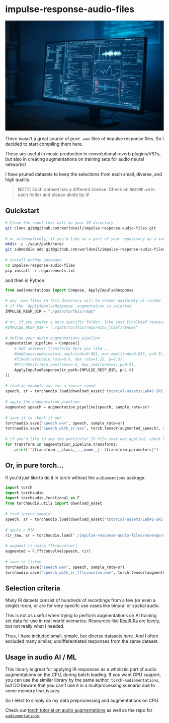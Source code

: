 # impulse-response-audio-files

<div align="center">
  <img src="header.jpg" alt="impulse-response-audio-files" width="600" height="auto">
</div>

There wasn't a great source of pure `.wav` files of impulse response files. So I decided to start compiling them here. 

These are useful in music production in convolutional reverb plugins/VSTs, but also in creating augmentations on training sets for audio neural networks!

I have pruned datasets to keep the selections from each small, diverse, and high quality.

> NOTE: Each dataset has a different license. Check on `README.md` in each folder and please abide by it!

## Quickstart

```bash
# Clone the repo! this will be your IR directory
git clone git@github.com:worldveil/impulse-response-audio-files.git

# or alternatively, if you'd like as a part of your repository as a submodule
mkdir -p ./your/path/here/
git submodule add git@github.com:worldveil/impulse-response-audio-files.git

# install python packages
cd impulse-response-audio-files
pip install -r requirements.txt
```

and then in Python:

```python
from audiomentations import Compose, ApplyImpulseResponse

# any .wav files in this directory will be chosen uniformly at random
# if the `ApplyImpulseResponse` augmentation is selected
IMPULSE_RESP_DIR = "./path/to/this/repo"

# or, if you prefer a more specific folder, like just EchoThief Venues, you can specify it like so:
#IMPULSE_RESP_DIR = "./path/to/this/repo/echo_thief/Venues"

# define your audio augmentations pipeline
augmentation_pipeline = Compose([
    # Add whatever transforms here you like...
    #AddGaussianNoise(min_amplitude=0.001, max_amplitude=0.015, p=0.5),
    #TimeStretch(min_rate=0.8, max_rate=1.25, p=0.5),
    #PitchShift(min_semitones=-4, max_semitones=4, p=0.5),
    ApplyImpulseResponse(ir_path=IMPULSE_RESP_DIR, p=1.0)
])

# load an example wav for a source sound
speech, sr = torchaudio.load(download_asset("tutorial-assets/Lab41-SRI-VOiCES-src-sp0307-ch127535-sg0042-8000hz.wav"))

# apply the augmentation pipeline
augmented_speech = augmentation_pipeline(speech, sample_rate=sr)

# save it to check it out
torchaudio.save("speech.wav", speech, sample_rate=sr)
torchaudio.save("speech_with_ir.wav", torch.tensor(augmented_speech), sample_rate=sr)

# if you'd like to see the particular IR file that was applied, check here!
for transform in augmentation_pipeline.transforms:
    print(f"{transform.__class__.__name__}: {transform.parameters}")
```

## Or, in pure torch...

If you'd just like to do it in torch without the `audiomentions` package:

```python
import torch
import torchaudio
import torchaudio.functional as F
from torchaudio.utils import download_asset

# load speech sample
speech, sr = torchaudio.load(download_asset("tutorial-assets/Lab41-SRI-VOiCES-src-sp0307-ch127535-sg0042-8000hz.wav"))

# apply a RIR
rir_raw, sr = torchaudio.load("./impulse-response-audio-files/voxengo/st_nicolaes_church.wav")

# augment it using fftconvolve()
augmented = F.fftconvolve(speech, rir)

# save to listen 
torchaudio.save("speech.wav", speech, sample_rate=sr)
torchaudio.save("speech_with_ir_fftconvolve.wav", torch.tensor(augmented_speech), sample_rate=sr)
```

## Selection criteria

Many IR datsets consist of hundreds of recordings from a few (or even a single) room, or are for very specifc use cases like binural or spatial audio. 

This is not as useful when trying to perform augmentations on AI training set data for use in real world scenarios. Resources like [RealRIRs](https://github.com/jonashaag/RealRIRs) are lovely, but not really what I needed.

Thus, I have included small, simple, but diverse datasets here. And I often excluded many similar, undifferentiated responses from the same dataset.

## Usage in audio AI / ML

This library is great for applying IR responses as a wholistic part of audio augmentations on the CPU, during batch loading. If you want GPU support, you can use the similar library by the same author, `torch-audiomentations`, but DO beware that you can't use it in a multiprocessing scenario due to some memory leak issues. 

So I elect to simply do my data preprocessing and augmentations on CPU.

Check out [torch tutorial on audio augmentations](https://pytorch.org/audio/stable/tutorials/audio_data_augmentation_tutorial.html#sphx-glr-tutorials-audio-data-augmentation-tutorial-py) as well as the repo for [`audiomentations`](https://github.com/iver56/audiomentations?tab=readme-ov-file#usage-example).
